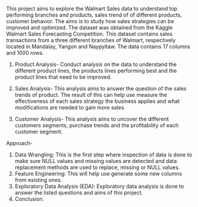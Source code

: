 This project aims to explore the Walmart Sales data to understand top performing branches and products, sales trend of of different products, customer behavior. The aims is to study how sales strategies can be improved and optimized. The dataset was obtained from the Kaggle Walmart Sales Forecasting Competition. This dataset contains sales transactions from a three different branches of Walmart, respectively located in Mandalay, Yangon and Naypyitaw. The data contains 17 columns and 1000 rows.

1) Product Analysis-
Conduct analysis on the data to understand the different product lines, the products lines performing best and the product lines that need to be improved.

2) Sales Analysis-
This analysis aims to answer the question of the sales trends of product. The result of this can help use measure the effectiveness of each sales strategy the business applies and what modifications are needed to gain more sales.

3) Customer Analysis-
This analysis aims to uncover the different customers segments, purchase trends and the profitability of each customer segment.

Approach-
1) Data Wrangling: This is the first step where inspection of data is done to make sure NULL values and missing values are detected and data replacement methods are used to replace, missing or NULL values.
2) Feature Engineering: This will help use generate some new columns from existing ones.
3) Exploratory Data Analysis (EDA): Exploratory data analysis is done to answer the listed questions and aims of this project.
4) Conclusion.
